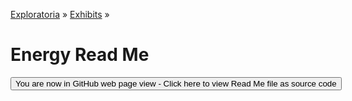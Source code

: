 [Exploratoria]( http://exploratoria.github.io ) &raquo; [Exhibits]( http://exploratoria.github.io/exhibits/ ) &raquo;

Energy Read Me
====

<span style="display: none"> [You are now in GitHub source code view - Click here to view Read Me file as a web page]( http://exploratoria.github.io/exhibits/energy/index.html 'View file as a web page' ) </span>
<input type=button value="You are now in GitHub web page view - Click here to view Read Me file as source code" onclick="window.location.href='https://github.com/exploratoria/exploratoria.github.io/tree/master/exhibits/energy/'" />


